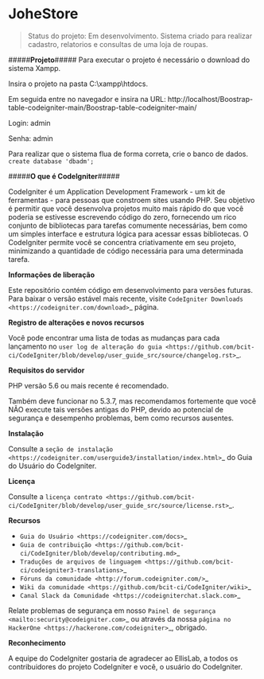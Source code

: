 # JoheStore
> Status do projeto: Em desenvolvimento.
Sistema criado para realizar cadastro, relatorios e consultas de uma loja de roupas.

#####**Projeto**#####
Para executar o projeto é necessário o download do sistema Xampp.

Insira o projeto na pasta C:\\xampp\\htdocs.

Em seguida entre no navegador e insira na URL: http://localhost/Boostrap-table-codeigniter-main/Boostrap-table-codeigniter-main/

Login: admin

Senha: admin

Para realizar que o sistema flua de forma correta, crie o banco de dados.
`create database 'dbadm';`

#####**O que é CodeIgniter**#####

CodeIgniter é um Application Development Framework - um kit de ferramentas - para pessoas
que constroem sites usando PHP. Seu objetivo é permitir que você desenvolva projetos
muito mais rápido do que você poderia se estivesse escrevendo código do zero, fornecendo
um rico conjunto de bibliotecas para tarefas comumente necessárias, bem como um simples
interface e estrutura lógica para acessar essas bibliotecas. O CodeIgniter permite
você se concentra criativamente em seu projeto, minimizando a quantidade de código necessária
para uma determinada tarefa.

**Informações de liberação**

Este repositório contém código em desenvolvimento para versões futuras. Para baixar o
versão estável mais recente, visite ```CodeIgniter Downloads <https://codeigniter.com/download>```_ página.

**Registro de alterações e novos recursos**

Você pode encontrar uma lista de todas as mudanças para cada lançamento no `user
log de alteração do guia <https://github.com/bcit-ci/CodeIgniter/blob/develop/user_guide_src/source/changelog.rst>`_.

**Requisitos do servidor**

PHP versão 5.6 ou mais recente é recomendado.

Também deve funcionar no 5.3.7, mas recomendamos fortemente que você NÃO execute
tais versões antigas do PHP, devido ao potencial de segurança e desempenho
problemas, bem como recursos ausentes.

**Instalação**

Consulte a `seção de instalação <https://codeigniter.com/userguide3/installation/index.html>`_
do Guia do Usuário do CodeIgniter.

**Licença**

Consulte a `licença contrato <https://github.com/bcit-ci/CodeIgniter/blob/develop/user_guide_src/source/license.rst>`_.

**Recursos**

- `Guia do Usuário <https://codeigniter.com/docs>`_
- `Guia de contribuição <https://github.com/bcit-ci/CodeIgniter/blob/develop/contributing.md>`_
- `Traduções de arquivos de linguagem <https://github.com/bcit-ci/codeigniter3-translations>`_
- `Fóruns da comunidade <http://forum.codeigniter.com/>`_
- `Wiki da comunidade <https://github.com/bcit-ci/CodeIgniter/wiki>`_
- `Canal Slack da Comunidade <https://codeigniterchat.slack.com>`_

Relate problemas de segurança em nosso `Painel de segurança <mailto:security@codeigniter.com>`_
ou através da nossa `página no HackerOne <https://hackerone.com/codeigniter>`_, obrigado.

**Reconhecimento**

A equipe do CodeIgniter gostaria de agradecer ao EllisLab, a todos os
contribuidores do projeto CodeIgniter e você, o usuário do CodeIgniter.